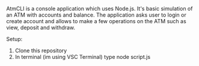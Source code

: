 AtmCLI is a console application which uses Node.js. It's basic simulation of an ATM with accounts and balance. 
The application asks user to login or create account and allows to make a few operations on the ATM such as view, deposit and withdraw.

Setup:
1. Clone this repository
2. In terminal (im using VSC Terminal) type node script.js
